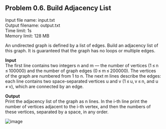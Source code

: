 ## Problem 0.6. Build Adjacency List
Input file name: input.txt\
Output filename: output.txt\
Time limit: 1s\
Memory limit: 128 MB

An undirected graph is defined by a list of edges. Build an adjacency list of this graph. It is guaranteed that the graph has no loops or multiple edges.

**Input**\
The first line contains two integers n and m — the number of vertices (1 ≤ n ≤ 100000) and the number of graph edges (0 ≤ m ≤ 200000). The vertices of the graph are numbered from 1 to n. The next m lines describe the edges: each line contains two space-separated vertices u and v (1 ≤ u, v ≤ n, and u ≠ v), which are connected by an edge.

**Output**\
Print the adjacency list of the graph as n lines. In the i-th line print the number of vertices adjacent to the i-th vertex, and then the numbers of these vertices, separated by a space, in any order.

![image](https://user-images.githubusercontent.com/60915234/192256766-04b3fe58-30ea-4290-8ad9-9f1d082940ea.png)
